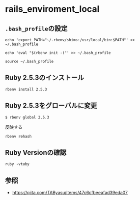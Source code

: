 # rails_enviroment_local


## `.bash_profile`の設定

```
echo 'export PATH="~/.rbenv/shims:/usr/local/bin:$PATH"' >> ~/.bash_profile
```

```
echo 'eval "$(rbenv init -)"' >> ~/.bash_profile
```

```
source ~/.bash_profile
```

## Ruby 2.5.3のインストール


```
rbenv install 2.5.3
```

## Ruby 2.5.3をグローバルに変更

```
$ rbenv global 2.5.3
```

反映する

```
rbenv rehash
```

## Ruby Versionの確認

```
ruby -vtuby
```



## 参照
* https://qiita.com/TAByasu/items/47c6cfbeeafad39eda07
